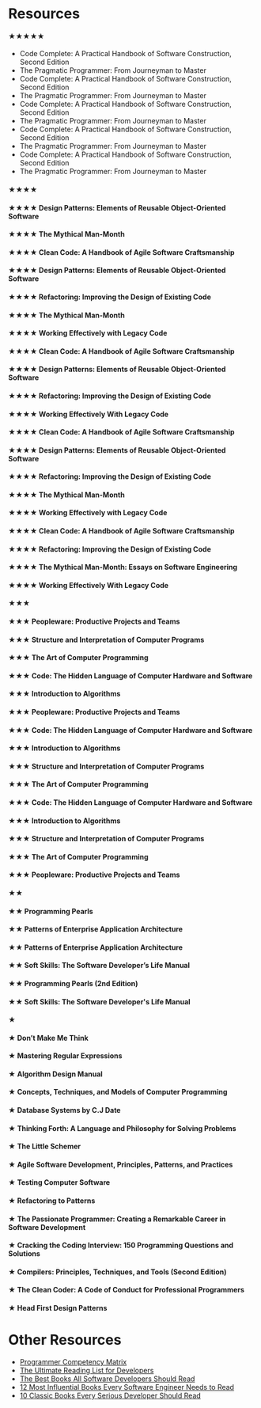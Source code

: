 # Resources

#### ★★★★★
-  Code Complete: A Practical Handbook of Software Construction, Second Edition
-  The Pragmatic Programmer: From Journeyman to Master
-  Code Complete: A Practical Handbook of Software Construction, Second Edition
-  The Pragmatic Programmer: From Journeyman to Master
-  Code Complete: A Practical Handbook of Software Construction, Second Edition
-  The Pragmatic Programmer: From Journeyman to Master
-  Code Complete: A Practical Handbook of Software Construction, Second Edition
-  The Pragmatic Programmer: From Journeyman to Master
-  Code Complete: A Practical Handbook of Software Construction, Second Edition
-  The Pragmatic Programmer: From Journeyman to Master




#### ★★★★
#### ★★★★ Design Patterns: Elements of Reusable Object-Oriented Software
#### ★★★★ The Mythical Man-Month
#### ★★★★ Clean Code: A Handbook of Agile Software Craftsmanship
#### ★★★★ Design Patterns: Elements of Reusable Object-Oriented Software
#### ★★★★ Refactoring: Improving the Design of Existing Code
#### ★★★★ The Mythical Man-Month
#### ★★★★ Working Effectively with Legacy Code
#### ★★★★ Clean Code: A Handbook of Agile Software Craftsmanship
#### ★★★★ Design Patterns: Elements of Reusable Object-Oriented Software
#### ★★★★ Refactoring: Improving the Design of Existing Code
#### ★★★★ Working Effectively With Legacy Code
#### ★★★★ Clean Code: A Handbook of Agile Software Craftsmanship
#### ★★★★ Design Patterns: Elements of Reusable Object-Oriented Software
#### ★★★★ Refactoring: Improving the Design of Existing Code
#### ★★★★ The Mythical Man-Month
#### ★★★★ Working Effectively with Legacy Code
#### ★★★★ Clean Code: A Handbook of Agile Software Craftsmanship
#### ★★★★ Refactoring: Improving the Design of Existing Code
#### ★★★★ The Mythical Man-Month: Essays on Software Engineering
#### ★★★★ Working Effectively With Legacy Code




#### ★★★
#### ★★★ Peopleware: Productive Projects and Teams
#### ★★★ Structure and Interpretation of Computer Programs
#### ★★★ The Art of Computer Programming
#### ★★★ Code: The Hidden Language of Computer Hardware and Software
#### ★★★ Introduction to Algorithms
#### ★★★ Peopleware: Productive Projects and Teams
#### ★★★ Code: The Hidden Language of Computer Hardware and Software
#### ★★★ Introduction to Algorithms
#### ★★★ Structure and Interpretation of Computer Programs
#### ★★★ The Art of Computer Programming
#### ★★★ Code: The Hidden Language of Computer Hardware and Software
#### ★★★ Introduction to Algorithms
#### ★★★ Structure and Interpretation of Computer Programs
#### ★★★ The Art of Computer Programming
#### ★★★ Peopleware: Productive Projects and Teams




#### ★★
#### ★★ Programming Pearls
#### ★★ Patterns of Enterprise Application Architecture
#### ★★ Patterns of Enterprise Application Architecture
#### ★★ Soft Skills: The Software Developer’s Life Manual
#### ★★ Programming Pearls (2nd Edition)
#### ★★ Soft Skills: The Software Developer's Life Manual




#### ★
#### ★ Don’t Make Me Think
#### ★ Mastering Regular Expressions
#### ★ Algorithm Design Manual
#### ★ Concepts, Techniques, and Models of Computer Programming
#### ★ Database Systems by C.J Date
#### ★ Thinking Forth: A Language and Philosophy for Solving Problems
#### ★ The Little Schemer
#### ★ Agile Software Development, Principles, Patterns, and Practices
#### ★ Testing Computer Software
#### ★ Refactoring to Patterns
#### ★ The Passionate Programmer: Creating a Remarkable Career in Software Development
#### ★ Cracking the Coding Interview: 150 Programming Questions and Solutions
#### ★ Compilers: Principles, Techniques, and Tools (Second Edition)
#### ★ The Clean Coder: A Code of Conduct for Professional Programmers
#### ★ Head First Design Patterns

# Other Resources
-  [Programmer Competency Matrix](http://sijinjoseph.com/programmer-competency-matrix/)
-  [The Ultimate Reading List for Developers](https://medium.com/@YogevSitton/the-ultimate-reading-list-for-developers-e96c832d9687)
-  [The Best Books All Software Developers Should Read](https://simpleprogrammer.com/best-books-software-developers/)
-  [12 Most Influential Books Every Software Engineer Needs to Read](https://jasonroell.com/2015/03/16/12-most-infuential-books-every-software-engineer-needs-to-read/)
-  [10 Classic Books Every Serious Developer Should Read](https://dzone.com/articles/must-read-book-list-for-programmers)

